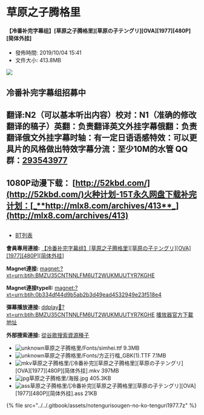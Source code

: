 # 草原之子腾格里

#### 【冷番补完字幕组】\[草原之子腾格里\]\[草原の子テングリ\]\[OVA\]\[1977\]\[480P\]\[简体外挂\]

* 發佈時間: 2019/10/04 15:41
* 文件大小: 413.8MB



![](https://s2.ax1x.com/2019/10/04/uDt02Q.jpg)

## 冷番补完字幕组招募中 

##  

## 翻译:N2（可以基本听出内容）**校对：N1（准确的修改翻译的稿子）英翻：负责翻译英文外挂字幕俄翻：负责翻译俄文外挂字幕时轴：有一定日语语感特效：可以更具片的风格做出特效字幕分流：至少10M的水管 QQ群：**[**293543977**](https://jq.qq.com/?_wv=1027&k=46bJVff) 

##  

##  

## 1080P动漫下载： [http://52kbd.com/](http://52kbd.com/)火种计划-15T永久网盘下载补完计划：[_**http://mlx8.com/archives/413**_](http://mlx8.com/archives/413)

## 

* [BT列表](https://dmhy.anoneko.com/topics/view/525921_OVA_1977_480P.html#tabs-1)

**會員專用連接:** [【冷番补完字幕组】\[草原之子腾格里\]\[草原の子テングリ\]\[OVA\]\[1977\]\[480P\]\[简体外挂\]](https://dl.dmhy.org/2019/10/04/0b334df44d9b5ab2b3d49ead4532949e23f518e4.torrent)

**Magnet連接:** [magnet:?xt=urn:btih:BMZU35CNTNNLFM6UT2WUKMUUTYR7KGHE](magnet:?xt=urn:btih:BMZU35CNTNNLFM6UT2WUKMUUTYR7KGHE&dn=&tr=http%3A%2F%2F104.238.198.186%3A8000%2Fannounce&tr=udp%3A%2F%2F104.238.198.186%3A8000%2Fannounce&tr=http%3A%2F%2Ftracker.openbittorrent.com%3A80%2Fannounce&tr=udp%3A%2F%2Ftracker3.itzmx.com%3A6961%2Fannounce&tr=http%3A%2F%2Ftracker4.itzmx.com%3A2710%2Fannounce&tr=http%3A%2F%2Ftracker.publicbt.com%3A80%2Fannounce&tr=http%3A%2F%2Ftracker.prq.to%2Fannounce&tr=http%3A%2F%2Fopen.acgtracker.com%3A1096%2Fannounce&tr=https%3A%2F%2Ft-115.rhcloud.com%2Fonly_for_ylbud&tr=http%3A%2F%2Ftracker1.itzmx.com%3A8080%2Fannounce&tr=http%3A%2F%2Ftracker2.itzmx.com%3A6961%2Fannounce&tr=udp%3A%2F%2Ftracker1.itzmx.com%3A8080%2Fannounce&tr=udp%3A%2F%2Ftracker2.itzmx.com%3A6961%2Fannounce&tr=udp%3A%2F%2Ftracker3.itzmx.com%3A6961%2Fannounce&tr=udp%3A%2F%2Ftracker4.itzmx.com%3A2710%2Fannounce&tr=http%3A%2F%2F121.14.98.151%3A9090%2Fannounce)

**Magnet連接typeII:** [magnet:?xt=urn:btih:0b334df44d9b5ab2b3d49ead4532949e23f518e4](magnet:?xt=urn:btih:0b334df44d9b5ab2b3d49ead4532949e23f518e4)

**彈幕播放連接:** [ddplay:magnet:?xt=urn:btih:BMZU35CNTNNLFM6UT2WUKMUUTYR7KGHE](ddplay:magnet:?xt=urn:btih:BMZU35CNTNNLFM6UT2WUKMUUTYR7KGHE&dn=&tr=http%3A%2F%2F104.238.198.186%3A8000%2Fannounce&tr=udp%3A%2F%2F104.238.198.186%3A8000%2Fannounce&tr=http%3A%2F%2Ftracker.openbittorrent.com%3A80%2Fannounce&tr=udp%3A%2F%2Ftracker3.itzmx.com%3A6961%2Fannounce&tr=http%3A%2F%2Ftracker4.itzmx.com%3A2710%2Fannounce&tr=http%3A%2F%2Ftracker.publicbt.com%3A80%2Fannounce&tr=http%3A%2F%2Ftracker.prq.to%2Fannounce&tr=http%3A%2F%2Fopen.acgtracker.com%3A1096%2Fannounce&tr=https%3A%2F%2Ft-115.rhcloud.com%2Fonly_for_ylbud&tr=http%3A%2F%2Ftracker1.itzmx.com%3A8080%2Fannounce&tr=http%3A%2F%2Ftracker2.itzmx.com%3A6961%2Fannounce&tr=udp%3A%2F%2Ftracker1.itzmx.com%3A8080%2Fannounce&tr=udp%3A%2F%2Ftracker2.itzmx.com%3A6961%2Fannounce&tr=udp%3A%2F%2Ftracker3.itzmx.com%3A6961%2Fannounce&tr=udp%3A%2F%2Ftracker4.itzmx.com%3A2710%2Fannounce&tr=http%3A%2F%2F121.14.98.151%3A9090%2Fannounce) [播放器官方下載地址](http://www.dandanplay.com/?from=dmhy)

**外部搜索連接:** [從谷歌搜索資源種子](https://www.google.com/search?oe=utf-8&q=0b334df44d9b5ab2b3d49ead4532949e23f518e4)



* ![unknown](https://dmhy.anoneko.com/images/icon/unknown.gif)草原之子腾格里/Fonts/simhei.ttf 9.3MB
* ![unknown](https://dmhy.anoneko.com/images/icon/unknown.gif)草原之子腾格里/Fonts/方正行楷\_GBK\(1\).TTF 7.1MB
* ![mkv](https://dmhy.anoneko.com/images/icon/mkv.gif)草原之子腾格里/\[冷番补完\]\[草原之子腾格里\]\[草原の子テングリ\]\[OVA\]\[1977\]\[480P\]\[简体外挂\].mkv 397MB
* ![jpg](https://dmhy.anoneko.com/images/icon/jpg.gif)草原之子腾格里/海报.jpg 405.3KB
* ![ass](https://dmhy.anoneko.com/images/icon/ass.gif)草原之子腾格里/\[冷番补完\]\[草原之子腾格里\]\[草原の子テングリ\]\[OVA\]\[1977\]\[480P\]\[简体外挂\].ass 21KB

{% file src="../../.gitbook/assets/notengurisougen-no-ko-tenguri1977.7z" %}

